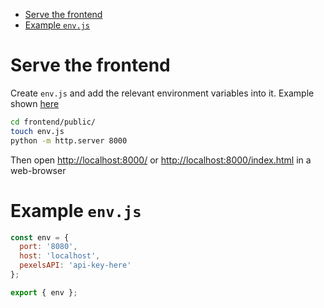- [Serve the frontend](#orgfbfbc25)
- [Example `env.js`](#org6e79f34)




<a id="orgfbfbc25"></a>

# Serve the frontend

Create `env.js` and add the relevant environment variables into it. Example
shown [here](#org6e79f34)

```sh
cd frontend/public/
touch env.js
python -m http.server 8000
```

Then open <http://localhost:8000/> or <http://localhost:8000/index.html> in a web-browser


<a id="org6e79f34"></a>

# Example `env.js`

```JavaScript
const env = {
  port: '8080',
  host: 'localhost',
  pexelsAPI: 'api-key-here'
};

export { env };
```


